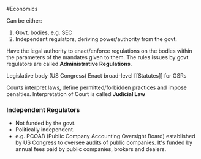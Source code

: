 #Economics 

Can be either:
1. Govt. bodies, e.g. SEC
2. Independent regulators, deriving power/authority from the govt.

Have the legal authority to enact/enforce regulations on the bodies within the parameters of the mandates given to them. 
The rules issues by govt. regulators are called **Administrative Regulations**.

Legislative body (US Congress) Enact broad-level [[Statutes]] for GSRs

Courts interpret laws, define permitted/forbidden practices and impose penalties. 
Interpretation of Court is called **Judicial Law**


### Independent Regulators
- Not funded by the govt.
- Politically independent.
- e.g. PCOAB (Public Company Accounting Oversight Board) established by US Congress to oversee audits of public companies. 
	  It's funded by annual fees paid by public companies, brokers and dealers.

